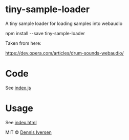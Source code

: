 # tiny-sample-loader

A tiny sample loader for loading samples into webaudio

npm install --save tiny-sample-loader

Taken from here:

https://dev.opera.com/articles/drum-sounds-webaudio/

# Code

See [index.js](index.js)

# Usage

See [index.html](index.html)

MIT © [Dennis Iversen](https://github.com/diversen)

